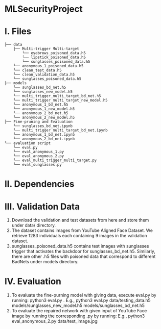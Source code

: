 # MLSecurityProject
# I. Files
```
├── data
    ├── Multi-trigger Multi-target
        └── eyebrows_poisoned_data.h5
        └── lipstick_poisoned_data.h5
        └── sunglasses_poisoned_data.h5
    └── anonymous_1_poisoned_data.h5
    └── clean_test_data.h5
    └── clean_validation_data.h5
    └── sunglasses_poisoned_data.h5
├── models
    └── sunglasses_bd_net.h5
    └── sunglasses_new_model.h5
    └── multi_trigger_multi_target_bd_net.h5
    └── multi_trigger_multi_target_new_model.h5
    └── anonymous_1_bd_net.h5
    └── anonymous_1_new_model.h5
    └── anonymous_2_bd_net.h5
    └── anonymous_2_new_model.h5
├── Fine-pruning and Evaluation
    └── sunglasses_bd_net.ipynb
    └── multi_trigger_multi_target_bd_net.ipynb
    └── anonymous_1_bd_net.ipynb
    └── anonymous_2_bd_net.ipynb
└── evaluation script
    └── eval.py
    └── eval_anonymous_1.py
    └── eval_anonymous_2.py
    └── eval_multi_trigger_multi_target.py
    └── eval_sunglasses.py
```
# II. Dependencies
# III. Validation Data
1. Download the validation and test datasets from here and store them under data/ directory.
2. The dataset contains images from YouTube Aligned Face Dataset. We retrieve 1283 individuals each containing 9 images in the validation dataset.
3. sunglasses_poisoned_data.h5 contains test images with sunglasses trigger that activates the backdoor for sunglasses_bd_net.h5. Similarly, there are other .h5 files with poisoned data that correspond to different BadNets under models directory.
# IV. Evaluation
1. To evaluate the fine-purning model with giving data, execute eval.py by running: python3 eval.py . E.g., python3 eval.py data/testing_data.h5 models/sunglasses_new_model.h5 models/sunglasses_bd_net.h5
2. To evaluate the repaired network with given input of YouTube Face image by running the corresponding .py by running: E.g., python3 eval_anonymous_2.py data/test_image.jpg
